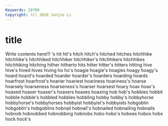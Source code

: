 ```yaml
---
Keywords: 28700
Copyright: (C) 2020 Junjie Li
---
```


# title

Write contents here!!!
's 
hit
hit's 
hitch 
hitch's 
hitched 
hitches 
hitchhike 
hitchhike's 
hitchhiked 
hitchhiker 
hitchhiker's
hitchhikers 
hitchhikes 
hitchhiking 
hitching 
hither 
hitherto 
hits 
hitter 
hitter's 
hitters
hitting 
hive 
hive's 
hived 
hives 
hiving 
ho 
ho's 
hoagie 
hoagie's
hoagies 
hoagy 
hoagy's 
hoard 
hoard's 
hoarded 
hoarder 
hoarder's 
hoarders 
hoarding
hoards 
hoarfrost 
hoarfrost's 
hoarier 
hoariest 
hoariness 
hoariness's 
hoarse 
hoarsely 
hoarseness
hoarseness's 
hoarser 
hoarsest 
hoary 
hoax 
hoax's 
hoaxed 
hoaxer 
hoaxer's 
hoaxers
hoaxes 
hoaxing 
hob 
hob's 
hobbies 
hobbit 
hobble 
hobble's 
hobbled 
hobbles
hobbling 
hobby 
hobby's 
hobbyhorse 
hobbyhorse's 
hobbyhorses 
hobbyist 
hobbyist's 
hobbyists 
hobgoblin
hobgoblin's 
hobgoblins 
hobnail 
hobnail's 
hobnailed 
hobnailing 
hobnails 
hobnob 
hobnobbed 
hobnobbing
hobnobs 
hobo 
hobo's 
hoboes 
hobos 
hobs 
hock 
hock's 
